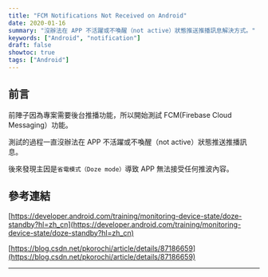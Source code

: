 ```yaml
---
title: "FCM Notifications Not Received on Android"
date: 2020-01-16
summary: "沒辦法在 APP 不活躍或不喚醒（not active）狀態推送推播訊息解決方式。"
keywords: ["Android", "notification"]
draft: false
showtoc: true
tags: ["Android"]
---
```


## 前言

前陣子因為專案需要後台推播功能，所以開始測試 FCM(Firebase Cloud Messaging）功能。

測試的過程一直沒辦法在 APP 不活躍或不喚醒（not active）狀態推送推播訊息。

後來發現主因是`省電模式（Doze mode）`導致 APP 無法接受任何推波內容。

## 參考連結

[https://developer.android.com/training/monitoring-device-state/doze-standby?hl=zh_cn](https://developer.android.com/training/monitoring-device-state/doze-standby?hl=zh_cn)

[https://blog.csdn.net/pkorochi/article/details/87186659](https://blog.csdn.net/pkorochi/article/details/87186659)

---
